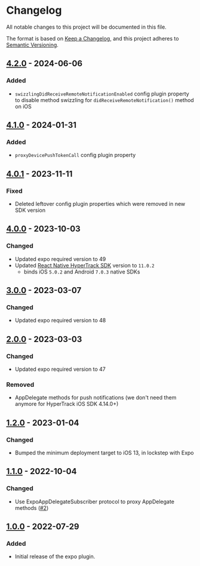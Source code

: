 # Changelog

All notable changes to this project will be documented in this file.

The format is based on [Keep a Changelog](https://keepachangelog.com/en/1.0.0/),
and this project adheres to [Semantic Versioning](https://semver.org/spec/v2.0.0.html).

## [4.2.0] - 2024-06-06

### Added

- `swizzlingDidReceiveRemoteNotificationEnabled` config plugin property to disable method swizzling for `didReceiveRemoteNotification()` method on iOS

## [4.1.0] - 2024-01-31

### Added

- `proxyDevicePushTokenCall` config plugin property

## [4.0.1] - 2023-11-11

### Fixed

- Deleted leftover config plugin properties which were removed in new SDK version

## [4.0.0] - 2023-10-03

### Changed

- Updated expo required version to 49
- Updated [React Native HyperTrack SDK](https://github.com/hypertrack/sdk-react-native) version to `11.0.2`
  - binds iOS `5.0.2` and Android `7.0.3` native SDKs

## [3.0.0] - 2023-03-07

### Changed

- Updated expo required version to 48

## [2.0.0] - 2023-03-03

### Changed

- Updated expo required version to 47

### Removed

- AppDelegate methods for push notifications (we don't need them anymore for HyperTrack iOS SDK 4.14.0+)

## [1.2.0] - 2023-01-04

### Changed

- Bumped the minimum deployment target to iOS 13, in lockstep with Expo

## [1.1.0] - 2022-10-04

### Changed

- Use ExpoAppDelegateSubscriber protocol to proxy AppDelegate methods ([#2](https://github.com/hypertrack/sdk-expo/pull/2))

## [1.0.0] - 2022-07-29

### Added

- Initial release of the expo plugin.

[4.2.0]: https://github.com/hypertrack/sdk-expo/releases/tag/4.2.0
[4.1.0]: https://github.com/hypertrack/sdk-expo/releases/tag/4.1.0
[4.0.1]: https://github.com/hypertrack/sdk-expo/releases/tag/4.0.1
[4.0.0]: https://github.com/hypertrack/sdk-expo/releases/tag/4.0.0
[3.0.0]: https://github.com/hypertrack/sdk-expo/releases/tag/3.0.0
[2.0.0]: https://github.com/hypertrack/sdk-expo/releases/tag/2.0.0
[1.2.0]: https://github.com/hypertrack/sdk-expo/releases/tag/1.2.0
[1.1.0]: https://github.com/hypertrack/sdk-expo/releases/tag/1.1.0
[1.0.0]: https://github.com/hypertrack/sdk-expo/releases/tag/1.0.0

